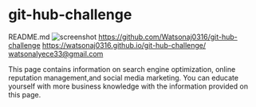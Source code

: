 # git-hub-challenge
README.md
![screenshot](./assets/images/IMG_4138.jpg)
https://github.com/Watsonaj0316/git-hub-challenge
https://watsonaj0316.github.io/git-hub-challenge/
<email>watsonalyece33@gmail.com
<body>This page contains information on search engine optimization, online reputation management,and social media marketing. You can educate yourself with more business knowledge with the information provided on this page.
</body>
